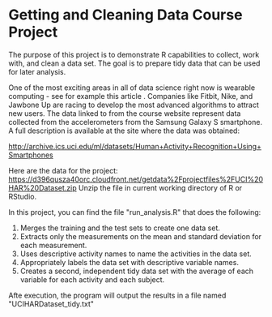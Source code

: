 # Getting and Cleaning Data Course Project

The purpose of this project is to demonstrate R capabilities to collect, work with, and clean a data set. The goal is to prepare tidy data that can be used for later analysis.

One of the most exciting areas in all of data science right now is wearable computing - see for example this article . Companies like Fitbit, Nike, and Jawbone Up are racing to develop the most advanced algorithms to attract new users. The data linked to from the course website represent data collected from the accelerometers from the Samsung Galaxy S smartphone. A full description is available at the site where the data was obtained:

http://archive.ics.uci.edu/ml/datasets/Human+Activity+Recognition+Using+Smartphones

Here are the data for the project:  https://d396qusza40orc.cloudfront.net/getdata%2Fprojectfiles%2FUCI%20HAR%20Dataset.zip
Unzip the file in current working directory of R or RStudio.

In this project, you can find the file "run_analysis.R" that does the following:
1. Merges the training and the test sets to create one data set.
2. Extracts only the measurements on the mean and standard deviation for each measurement.
3. Uses descriptive activity names to name the activities in the data set.
4. Appropriately labels the data set with descriptive variable names.
5. Creates a second, independent tidy data set with the average of each variable for each activity and each subject.

Afte execution, the program will output the results in a file named "UCIHARDataset_tidy.txt"
